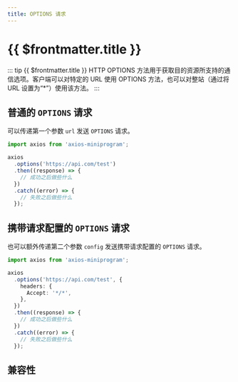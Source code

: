 ```yaml
---
title: OPTIONS 请求
---
```


# {{ $frontmatter.title }}

::: tip {{ $frontmatter.title }}
HTTP OPTIONS 方法用于获取目的资源所支持的通信选项。客户端可以对特定的 URL 使用 OPTIONS 方法，也可以对整站（通过将 URL 设置为“\*”）使用该方法。
:::

## 普通的 `OPTIONS` 请求

可以传递第一个参数 `url` 发送 `OPTIONS` 请求。

```ts
import axios from 'axios-miniprogram';

axios
  .options('https://api.com/test')
  .then((response) => {
    // 成功之后做些什么
  })
  .catch((error) => {
    // 失败之后做些什么
  });
```

## 携带请求配置的 `OPTIONS` 请求

也可以额外传递第二个参数 `config` 发送携带请求配置的 `OPTIONS` 请求。

```ts
import axios from 'axios-miniprogram';

axios
  .options('https://api.com/test', {
    headers: {
      Accept: '*/*',
    },
  })
  .then((response) => {
    // 成功之后做些什么
  })
  .catch((error) => {
    // 失败之后做些什么
  });
```

## 兼容性

<VPCompatibility wx swan tt='1.0.0' qq tt2 qh />
